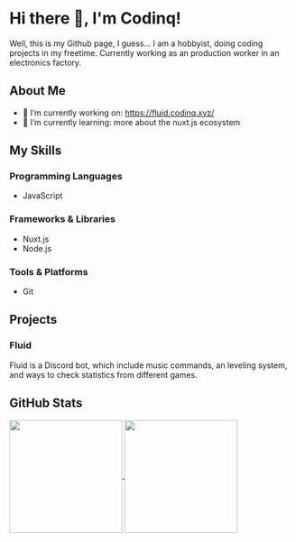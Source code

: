 # Hi there 👋, I'm Codinq!

Well, this is my Github page, I guess...
I am a hobbyist, doing coding projects in my freetime. Currently working as an production worker in an electronics factory.

## About Me

- 🔭 I’m currently working on: https://fluid.codinq.xyz/
- 🌱 I’m currently learning: more about the nuxt.js ecosystem

## My Skills

### Programming Languages
- JavaScript

### Frameworks & Libraries
- Nuxt.js
- Node.js

### Tools & Platforms
- Git

## Projects

### Fluid
Fluid is a Discord bot, which include music commands, an leveling system, and ways to check statistics from different games.

## GitHub Stats

<a href="https://github.com/anuraghazra/github-readme-stats">
  <img height=200 align="center" src="https://github-readme-stats.vercel.app/api?username=codinqq&theme=nord&card_width=320" />
</a>
<a href="https://github.com/anuraghazra/convoychat">
  <img height=200 align="center" src="https://github-readme-stats.vercel.app/api/top-langs?username=codinqq&layout=compact&langs_count=8&card_width=320&theme=nord"" />
</a>
